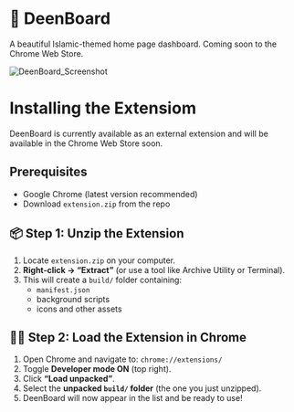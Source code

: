 # 🕌 DeenBoard

A beautiful Islamic-themed home page dashboard. Coming soon to the Chrome Web Store.

![DeenBoard_Screenshot](https://github.com/user-attachments/assets/6420fe0a-93e5-4a5d-83ce-d1082cddedc3)

# Installing the Extensiom

DeenBoard is currently available as an external extension and will be available in the Chrome Web Store soon.

## Prerequisites
- Google Chrome (latest version recommended)
- Download `extension.zip` from the repo


## 📦 Step 1: Unzip the Extension
1. Locate `extension.zip` on your computer.
2. **Right-click → “Extract”** (or use a tool like Archive Utility or Terminal).
3. This will create a `build/` folder containing:
   - `manifest.json`
   - background scripts
   - icons and other assets
  
## 🧑‍💻 Step 2: Load the Extension in Chrome
1. Open Chrome and navigate to: `chrome://extensions/`
2. Toggle **Developer mode ON** (top right).
3. Click **“Load unpacked”**.
4. Select the **unpacked `build/` folder** (the one you just unzipped).
5. DeenBoard will now appear in the list and be ready to use!
